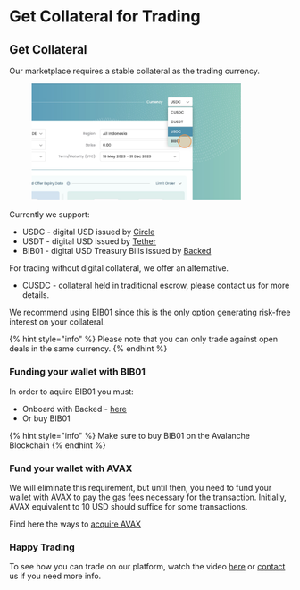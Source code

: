 # Get Collateral for Trading

## Get Collateral

Our marketplace requires a stable collateral as the trading currency.

<div align="left">

<figure><img src="../../.gitbook/assets/image (25).png" alt="" width="375"><figcaption></figcaption></figure>

</div>

Currently we support:

* USDC - digital USD issued by [Circle](https://www.circle.com/en/usdc)
* USDT - digital USD issued by [Tether](https://tether.to/)
* BIB01 - digital USD Treasury Bills issued by [Backed](https://backed.fi/)

For trading without digital collateral, we offer an alternative.

* CUSDC - collateral held in traditional escrow, please contact us for more details.

We recommend using BIB01 since this is the only option generating risk-free interest on your collateral.



{% hint style="info" %}
Please note that you can only trade against open deals in the same currency.
{% endhint %}

### Funding your wallet with BIB01

In order to aquire BIB01 you must:

* Onboard with Backed - [here](https://www.backedassets.fi/create-an-account)
* Or buy BIB01

{% hint style="info" %}
Make sure to buy BIB01 on the Avalanche Blockchain
{% endhint %}

### Fund your wallet with AVAX

We will eliminate this requirement, but until then, you need to fund your wallet with AVAX to pay the gas fees necessary for the transaction. Initially, AVAX equivalent to 10 USD should suffice for some transactions.

Find here the ways to [acquire AVAX](https://milkroad.com/buy/avax/)

### Happy Trading

To see how you can trade on our platform, watch the video [here](../../how-does-risk-transfer-work/short-demo.md) or [contact](mailto:feedback@cerchia.io) us if you need more info.
